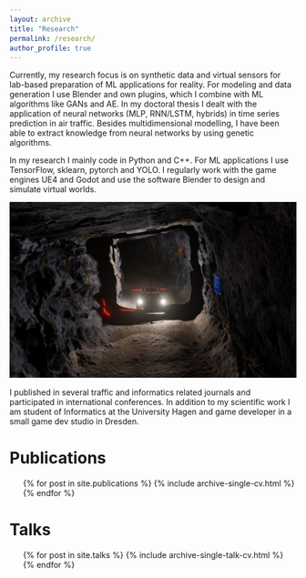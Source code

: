 ```yaml
---
layout: archive
title: "Research"
permalink: /research/
author_profile: true
---
```


Currently, my research focus is on synthetic data and virtual sensors for lab-based preparation of ML applications for reality. For modeling and data generation I use Blender and own plugins, which I combine with ML algorithms like GANs and AE. In my doctoral thesis I dealt with the application of neural networks (MLP, RNN/LSTM, hybrids) in time series prediction in air traffic. Besides multidimensional modelling, I have been able to extract knowledge from neural networks by using genetic algorithms. 

In my research I mainly code in Python and C++. For ML applications I use TensorFlow, sklearn, pytorch and YOLO. I regularly work with the game engines UE4 and Godot and use the software Blender to design and simulate virtual worlds. 

![alt text](../images/LA2020.png "Landesausstellung 2020, video trailer for robotics course")

I published in several traffic and informatics related journals and participated in international conferences. In addition to my scientific work I am student of Informatics at the University Hagen and game developer in a small game dev studio in Dresden.

Publications
======
  <ul>{% for post in site.publications %}
    {% include archive-single-cv.html %}
  {% endfor %}</ul>
  
Talks
======
  <ul>{% for post in site.talks %}
    {% include archive-single-talk-cv.html %}
  {% endfor %}</ul>

<!--

{% if author.googlescholar %}
  You can also find my articles on <u><a href="{{author.googlescholar}}">my Google Scholar profile</a>.</u>
{% endif %}

{% include base_path %}

{% for post in site.publications reversed %}
  {% include archive-single.html %}
{% endfor %}
-->
